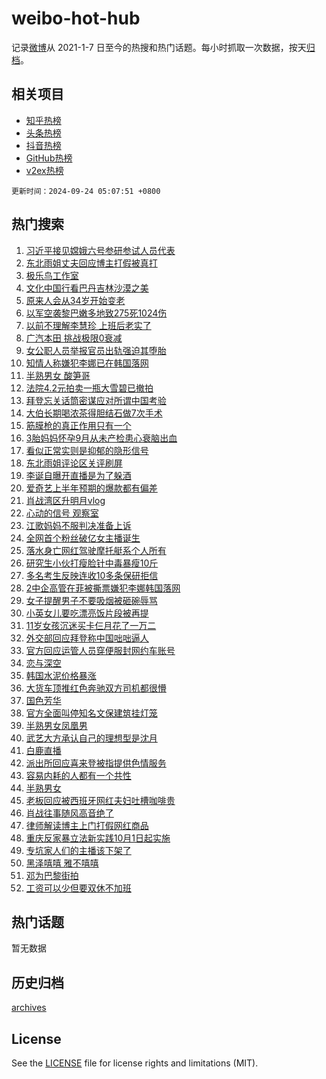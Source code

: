 # weibo-hot-hub

记录[微博](https://www.weibo.com)从 2021-1-7 日至今的热搜和热门话题。每小时抓取一次数据，按天[归档](archives)。

## 相关项目

- [知乎热榜](https://github.com/lonnyzhang423/zhihu-hot-hub)
- [头条热榜](https://github.com/lonnyzhang423/toutiao-hot-hub)
- [抖音热榜](https://github.com/lonnyzhang423/douyin-hot-hub)
- [GitHub热榜](https://github.com/lonnyzhang423/github-hot-hub)
- [v2ex热榜](https://github.com/lonnyzhang423/v2ex-hot-hub)


`更新时间：2024-09-24 05:07:51 +0800`

## 热门搜索

1. [习近平接见嫦娥六号参研参试人员代表](https://m.weibo.cn/search?containerid=100103type%3D1%26t%3D10%26q%3D%23%E4%B9%A0%E8%BF%91%E5%B9%B3%E6%8E%A5%E8%A7%81%E5%AB%A6%E5%A8%A5%E5%85%AD%E5%8F%B7%E5%8F%82%E7%A0%94%E5%8F%82%E8%AF%95%E4%BA%BA%E5%91%98%E4%BB%A3%E8%A1%A8%23&stream_entry_id=51&isnewpage=1&extparam=seat%3D1%26filter_type%3Drealtimehot%26stream_entry_id%3D51%26c_type%3D51%26dgr%3D0%26pos%3D0%26q%3D%2523%25E4%25B9%25A0%25E8%25BF%2591%25E5%25B9%25B3%25E6%258E%25A5%25E8%25A7%2581%25E5%25AB%25A6%25E5%25A8%25A5%25E5%2585%25AD%25E5%258F%25B7%25E5%258F%2582%25E7%25A0%2594%25E5%258F%2582%25E8%25AF%2595%25E4%25BA%25BA%25E5%2591%2598%25E4%25BB%25A3%25E8%25A1%25A8%2523%26cate%3D10103%26display_time%3D1727125670%26pre_seqid%3D172712567060501235875111)
1. [东北雨姐丈夫回应博主打假被真打](https://m.weibo.cn/search?containerid=100103type%3D1%26t%3D10%26q%3D%23%E4%B8%9C%E5%8C%97%E9%9B%A8%E5%A7%90%E4%B8%88%E5%A4%AB%E5%9B%9E%E5%BA%94%E5%8D%9A%E4%B8%BB%E6%89%93%E5%81%87%E8%A2%AB%E7%9C%9F%E6%89%93%23&stream_entry_id=31&isnewpage=1&extparam=seat%3D1%26realpos%3D1%26stream_entry_id%3D31%26q%3D%2523%25E4%25B8%259C%25E5%258C%2597%25E9%259B%25A8%25E5%25A7%2590%25E4%25B8%2588%25E5%25A4%25AB%25E5%259B%259E%25E5%25BA%2594%25E5%258D%259A%25E4%25B8%25BB%25E6%2589%2593%25E5%2581%2587%25E8%25A2%25AB%25E7%259C%259F%25E6%2589%2593%2523%26dgr%3D0%26pos%3D0%26flag%3D2%26filter_type%3Drealtimehot%26band_rank%3D1%26c_type%3D31%26cate%3D5001%26lcate%3D5001%26display_time%3D1727125670%26pre_seqid%3D172712567060501235875111)
1. [极乐鸟工作室](https://m.weibo.cn/search?containerid=100103type%3D1%26t%3D10%26q%3D%E6%9E%81%E4%B9%90%E9%B8%9F%E5%B7%A5%E4%BD%9C%E5%AE%A4&stream_entry_id=31&isnewpage=1&extparam=seat%3D1%26realpos%3D2%26stream_entry_id%3D31%26q%3D%25E6%259E%2581%25E4%25B9%2590%25E9%25B8%259F%25E5%25B7%25A5%25E4%25BD%259C%25E5%25AE%25A4%26dgr%3D0%26pos%3D1%26flag%3D0%26filter_type%3Drealtimehot%26band_rank%3D2%26c_type%3D31%26cate%3D5001%26lcate%3D5001%26display_time%3D1727125670%26pre_seqid%3D172712567060501235875111)
1. [文化中国行看巴丹吉林沙漠之美](https://m.weibo.cn/search?containerid=100103type%3D1%26t%3D10%26q%3D%23%E6%96%87%E5%8C%96%E4%B8%AD%E5%9B%BD%E8%A1%8C%E7%9C%8B%E5%B7%B4%E4%B8%B9%E5%90%89%E6%9E%97%E6%B2%99%E6%BC%A0%E4%B9%8B%E7%BE%8E%23&stream_entry_id=31&isnewpage=1&extparam=seat%3D1%26realpos%3D3%26stream_entry_id%3D31%26q%3D%2523%25E6%2596%2587%25E5%258C%2596%25E4%25B8%25AD%25E5%259B%25BD%25E8%25A1%258C%25E7%259C%258B%25E5%25B7%25B4%25E4%25B8%25B9%25E5%2590%2589%25E6%259E%2597%25E6%25B2%2599%25E6%25BC%25A0%25E4%25B9%258B%25E7%25BE%258E%2523%26dgr%3D0%26pos%3D2%26flag%3D0%26filter_type%3Drealtimehot%26band_rank%3D3%26c_type%3D31%26cate%3D5001%26lcate%3D5001%26display_time%3D1727125670%26pre_seqid%3D172712567060501235875111)
1. [原来人会从34岁开始变老](https://m.weibo.cn/search?containerid=100103type%3D1%26t%3D10%26q%3D%23%E5%8E%9F%E6%9D%A5%E4%BA%BA%E4%BC%9A%E4%BB%8E34%E5%B2%81%E5%BC%80%E5%A7%8B%E5%8F%98%E8%80%81%23&stream_entry_id=31&isnewpage=1&extparam=seat%3D1%26realpos%3D4%26stream_entry_id%3D31%26q%3D%2523%25E5%258E%259F%25E6%259D%25A5%25E4%25BA%25BA%25E4%25BC%259A%25E4%25BB%258E34%25E5%25B2%2581%25E5%25BC%2580%25E5%25A7%258B%25E5%258F%2598%25E8%2580%2581%2523%26dgr%3D0%26pos%3D3%26flag%3D2%26filter_type%3Drealtimehot%26band_rank%3D4%26c_type%3D31%26cate%3D5001%26lcate%3D5001%26display_time%3D1727125670%26pre_seqid%3D172712567060501235875111)
1. [以军空袭黎巴嫩多地致275死1024伤](https://m.weibo.cn/search?containerid=100103type%3D1%26t%3D10%26q%3D%23%E4%BB%A5%E5%86%9B%E7%A9%BA%E8%A2%AD%E9%BB%8E%E5%B7%B4%E5%AB%A9%E5%A4%9A%E5%9C%B0%E8%87%B4275%E6%AD%BB1024%E4%BC%A4%23&stream_entry_id=31&isnewpage=1&extparam=seat%3D1%26realpos%3D5%26stream_entry_id%3D31%26q%3D%2523%25E4%25BB%25A5%25E5%2586%259B%25E7%25A9%25BA%25E8%25A2%25AD%25E9%25BB%258E%25E5%25B7%25B4%25E5%25AB%25A9%25E5%25A4%259A%25E5%259C%25B0%25E8%2587%25B4275%25E6%25AD%25BB1024%25E4%25BC%25A4%2523%26dgr%3D0%26pos%3D4%26flag%3D0%26filter_type%3Drealtimehot%26band_rank%3D5%26c_type%3D31%26cate%3D5001%26lcate%3D5001%26display_time%3D1727125670%26pre_seqid%3D172712567060501235875111)
1. [以前不理解李慧珍 上班后老实了](https://m.weibo.cn/search?containerid=100103type%3D1%26t%3D10%26q%3D%E4%BB%A5%E5%89%8D%E4%B8%8D%E7%90%86%E8%A7%A3%E6%9D%8E%E6%85%A7%E7%8F%8D+%E4%B8%8A%E7%8F%AD%E5%90%8E%E8%80%81%E5%AE%9E%E4%BA%86&stream_entry_id=31&isnewpage=1&extparam=seat%3D1%26realpos%3D6%26stream_entry_id%3D31%26q%3D%25E4%25BB%25A5%25E5%2589%258D%25E4%25B8%258D%25E7%2590%2586%25E8%25A7%25A3%25E6%259D%258E%25E6%2585%25A7%25E7%258F%258D%2520%25E4%25B8%258A%25E7%258F%25AD%25E5%2590%258E%25E8%2580%2581%25E5%25AE%259E%25E4%25BA%2586%26dgr%3D0%26pos%3D5%26flag%3D2%26filter_type%3Drealtimehot%26band_rank%3D6%26c_type%3D31%26cate%3D5001%26lcate%3D5001%26display_time%3D1727125670%26pre_seqid%3D172712567060501235875111)
1. [广汽本田 挑战极限0衰减](https://m.weibo.cn/search?containerid=100103type%3D1%26t%3D10%26q%3D%23%E5%B9%BF%E6%B1%BD%E6%9C%AC%E7%94%B0+%E6%8C%91%E6%88%98%E6%9E%81%E9%99%900%E8%A1%B0%E5%87%8F%23&stream_entry_id=31&isnewpage=1&extparam=seat%3D1%26stream_entry_id%3D31%26q%3D%2523%25E5%25B9%25BF%25E6%25B1%25BD%25E6%259C%25AC%25E7%2594%25B0%2520%25E6%258C%2591%25E6%2588%2598%25E6%259E%2581%25E9%2599%25900%25E8%25A1%25B0%25E5%2587%258F%2523%26dgr%3D0%26adid%3D256320%26filter_type%3Drealtimehot%26band_rank%3D7%26c_type%3D31%26topic_ad%3D1%26is_ad_pos%3D1%26cate%3D5001%26lcate%3D5001%26pos%3D6%26display_time%3D1727125670%26pre_seqid%3D172712567060501235875111)
1. [女公职人员举报官员出轨强迫其堕胎](https://m.weibo.cn/search?containerid=100103type%3D1%26t%3D10%26q%3D%23%E5%A5%B3%E5%85%AC%E8%81%8C%E4%BA%BA%E5%91%98%E4%B8%BE%E6%8A%A5%E5%AE%98%E5%91%98%E5%87%BA%E8%BD%A8%E5%BC%BA%E8%BF%AB%E5%85%B6%E5%A0%95%E8%83%8E%23&stream_entry_id=31&isnewpage=1&extparam=seat%3D1%26realpos%3D7%26stream_entry_id%3D31%26q%3D%2523%25E5%25A5%25B3%25E5%2585%25AC%25E8%2581%258C%25E4%25BA%25BA%25E5%2591%2598%25E4%25B8%25BE%25E6%258A%25A5%25E5%25AE%2598%25E5%2591%2598%25E5%2587%25BA%25E8%25BD%25A8%25E5%25BC%25BA%25E8%25BF%25AB%25E5%2585%25B6%25E5%25A0%2595%25E8%2583%258E%2523%26dgr%3D0%26pos%3D7%26flag%3D0%26filter_type%3Drealtimehot%26band_rank%3D7%26c_type%3D31%26cate%3D5001%26lcate%3D5001%26display_time%3D1727125670%26pre_seqid%3D172712567060501235875111)
1. [知情人称嫌犯李娜已在韩国落网](https://m.weibo.cn/search?containerid=100103type%3D1%26t%3D10%26q%3D%23%E7%9F%A5%E6%83%85%E4%BA%BA%E7%A7%B0%E5%AB%8C%E7%8A%AF%E6%9D%8E%E5%A8%9C%E5%B7%B2%E5%9C%A8%E9%9F%A9%E5%9B%BD%E8%90%BD%E7%BD%91%23&stream_entry_id=31&isnewpage=1&extparam=seat%3D1%26realpos%3D8%26stream_entry_id%3D31%26q%3D%2523%25E7%259F%25A5%25E6%2583%2585%25E4%25BA%25BA%25E7%25A7%25B0%25E5%25AB%258C%25E7%258A%25AF%25E6%259D%258E%25E5%25A8%259C%25E5%25B7%25B2%25E5%259C%25A8%25E9%259F%25A9%25E5%259B%25BD%25E8%2590%25BD%25E7%25BD%2591%2523%26dgr%3D0%26pos%3D8%26flag%3D0%26filter_type%3Drealtimehot%26band_rank%3D8%26c_type%3D31%26cate%3D5001%26lcate%3D5001%26display_time%3D1727125670%26pre_seqid%3D172712567060501235875111)
1. [半熟男女 酸笋哥](https://m.weibo.cn/search?containerid=100103type%3D1%26t%3D10%26q%3D%E5%8D%8A%E7%86%9F%E7%94%B7%E5%A5%B3+%E9%85%B8%E7%AC%8B%E5%93%A5&stream_entry_id=31&isnewpage=1&extparam=seat%3D1%26realpos%3D9%26stream_entry_id%3D31%26q%3D%25E5%258D%258A%25E7%2586%259F%25E7%2594%25B7%25E5%25A5%25B3%2520%25E9%2585%25B8%25E7%25AC%258B%25E5%2593%25A5%26dgr%3D0%26pos%3D9%26flag%3D0%26filter_type%3Drealtimehot%26band_rank%3D9%26c_type%3D31%26cate%3D5001%26lcate%3D5001%26display_time%3D1727125670%26pre_seqid%3D172712567060501235875111)
1. [法院4.2元拍卖一瓶大雪碧已撤拍](https://m.weibo.cn/search?containerid=100103type%3D1%26t%3D10%26q%3D%23%E6%B3%95%E9%99%A24.2%E5%85%83%E6%8B%8D%E5%8D%96%E4%B8%80%E7%93%B6%E5%A4%A7%E9%9B%AA%E7%A2%A7%E5%B7%B2%E6%92%A4%E6%8B%8D%23&stream_entry_id=31&isnewpage=1&extparam=seat%3D1%26realpos%3D10%26stream_entry_id%3D31%26q%3D%2523%25E6%25B3%2595%25E9%2599%25A24.2%25E5%2585%2583%25E6%258B%258D%25E5%258D%2596%25E4%25B8%2580%25E7%2593%25B6%25E5%25A4%25A7%25E9%259B%25AA%25E7%25A2%25A7%25E5%25B7%25B2%25E6%2592%25A4%25E6%258B%258D%2523%26dgr%3D0%26pos%3D10%26flag%3D0%26filter_type%3Drealtimehot%26band_rank%3D10%26c_type%3D31%26cate%3D5001%26lcate%3D5001%26display_time%3D1727125670%26pre_seqid%3D172712567060501235875111)
1. [拜登忘关话筒密谋应对所谓中国考验](https://m.weibo.cn/search?containerid=100103type%3D1%26t%3D10%26q%3D%23%E6%8B%9C%E7%99%BB%E5%BF%98%E5%85%B3%E8%AF%9D%E7%AD%92%E5%AF%86%E8%B0%8B%E5%BA%94%E5%AF%B9%E6%89%80%E8%B0%93%E4%B8%AD%E5%9B%BD%E8%80%83%E9%AA%8C%23&stream_entry_id=31&isnewpage=1&extparam=seat%3D1%26realpos%3D11%26stream_entry_id%3D31%26q%3D%2523%25E6%258B%259C%25E7%2599%25BB%25E5%25BF%2598%25E5%2585%25B3%25E8%25AF%259D%25E7%25AD%2592%25E5%25AF%2586%25E8%25B0%258B%25E5%25BA%2594%25E5%25AF%25B9%25E6%2589%2580%25E8%25B0%2593%25E4%25B8%25AD%25E5%259B%25BD%25E8%2580%2583%25E9%25AA%258C%2523%26dgr%3D0%26pos%3D11%26flag%3D0%26filter_type%3Drealtimehot%26band_rank%3D11%26c_type%3D31%26cate%3D5001%26lcate%3D5001%26display_time%3D1727125670%26pre_seqid%3D172712567060501235875111)
1. [大伯长期喝浓茶得胆结石做7次手术](https://m.weibo.cn/search?containerid=100103type%3D1%26t%3D10%26q%3D%23%E5%A4%A7%E4%BC%AF%E9%95%BF%E6%9C%9F%E5%96%9D%E6%B5%93%E8%8C%B6%E5%BE%97%E8%83%86%E7%BB%93%E7%9F%B3%E5%81%9A7%E6%AC%A1%E6%89%8B%E6%9C%AF%23&stream_entry_id=31&isnewpage=1&extparam=seat%3D1%26realpos%3D12%26stream_entry_id%3D31%26q%3D%2523%25E5%25A4%25A7%25E4%25BC%25AF%25E9%2595%25BF%25E6%259C%259F%25E5%2596%259D%25E6%25B5%2593%25E8%258C%25B6%25E5%25BE%2597%25E8%2583%2586%25E7%25BB%2593%25E7%259F%25B3%25E5%2581%259A7%25E6%25AC%25A1%25E6%2589%258B%25E6%259C%25AF%2523%26dgr%3D0%26pos%3D12%26flag%3D0%26filter_type%3Drealtimehot%26band_rank%3D12%26c_type%3D31%26cate%3D5001%26lcate%3D5001%26display_time%3D1727125670%26pre_seqid%3D172712567060501235875111)
1. [筋膜枪的真正作用只有一个](https://m.weibo.cn/search?containerid=100103type%3D1%26t%3D10%26q%3D%23%E7%AD%8B%E8%86%9C%E6%9E%AA%E7%9A%84%E7%9C%9F%E6%AD%A3%E4%BD%9C%E7%94%A8%E5%8F%AA%E6%9C%89%E4%B8%80%E4%B8%AA%23&stream_entry_id=31&isnewpage=1&extparam=seat%3D1%26realpos%3D13%26stream_entry_id%3D31%26q%3D%2523%25E7%25AD%258B%25E8%2586%259C%25E6%259E%25AA%25E7%259A%2584%25E7%259C%259F%25E6%25AD%25A3%25E4%25BD%259C%25E7%2594%25A8%25E5%258F%25AA%25E6%259C%2589%25E4%25B8%2580%25E4%25B8%25AA%2523%26dgr%3D0%26pos%3D13%26flag%3D2%26filter_type%3Drealtimehot%26band_rank%3D13%26c_type%3D31%26cate%3D5001%26lcate%3D5001%26display_time%3D1727125670%26pre_seqid%3D172712567060501235875111)
1. [3胎妈妈怀孕9月从未产检患心衰脑出血](https://m.weibo.cn/search?containerid=100103type%3D1%26t%3D10%26q%3D%233%E8%83%8E%E5%A6%88%E5%A6%88%E6%80%80%E5%AD%959%E6%9C%88%E4%BB%8E%E6%9C%AA%E4%BA%A7%E6%A3%80%E6%82%A3%E5%BF%83%E8%A1%B0%E8%84%91%E5%87%BA%E8%A1%80%23&stream_entry_id=31&isnewpage=1&extparam=seat%3D1%26realpos%3D14%26stream_entry_id%3D31%26q%3D%25233%25E8%2583%258E%25E5%25A6%2588%25E5%25A6%2588%25E6%2580%2580%25E5%25AD%25959%25E6%259C%2588%25E4%25BB%258E%25E6%259C%25AA%25E4%25BA%25A7%25E6%25A3%2580%25E6%2582%25A3%25E5%25BF%2583%25E8%25A1%25B0%25E8%2584%2591%25E5%2587%25BA%25E8%25A1%2580%2523%26dgr%3D0%26pos%3D14%26flag%3D0%26filter_type%3Drealtimehot%26band_rank%3D14%26c_type%3D31%26cate%3D5001%26lcate%3D5001%26display_time%3D1727125670%26pre_seqid%3D172712567060501235875111)
1. [看似正常实则是抑郁的隐形信号](https://m.weibo.cn/search?containerid=100103type%3D1%26t%3D10%26q%3D%23%E7%9C%8B%E4%BC%BC%E6%AD%A3%E5%B8%B8%E5%AE%9E%E5%88%99%E6%98%AF%E6%8A%91%E9%83%81%E7%9A%84%E9%9A%90%E5%BD%A2%E4%BF%A1%E5%8F%B7%23&stream_entry_id=31&isnewpage=1&extparam=seat%3D1%26realpos%3D15%26stream_entry_id%3D31%26q%3D%2523%25E7%259C%258B%25E4%25BC%25BC%25E6%25AD%25A3%25E5%25B8%25B8%25E5%25AE%259E%25E5%2588%2599%25E6%2598%25AF%25E6%258A%2591%25E9%2583%2581%25E7%259A%2584%25E9%259A%2590%25E5%25BD%25A2%25E4%25BF%25A1%25E5%258F%25B7%2523%26dgr%3D0%26pos%3D15%26flag%3D0%26filter_type%3Drealtimehot%26band_rank%3D15%26c_type%3D31%26cate%3D5001%26lcate%3D5001%26display_time%3D1727125670%26pre_seqid%3D172712567060501235875111)
1. [东北雨姐评论区关评刷屏](https://m.weibo.cn/search?containerid=100103type%3D1%26t%3D10%26q%3D%E4%B8%9C%E5%8C%97%E9%9B%A8%E5%A7%90%E8%AF%84%E8%AE%BA%E5%8C%BA%E5%85%B3%E8%AF%84%E5%88%B7%E5%B1%8F&stream_entry_id=31&isnewpage=1&extparam=seat%3D1%26realpos%3D16%26stream_entry_id%3D31%26q%3D%25E4%25B8%259C%25E5%258C%2597%25E9%259B%25A8%25E5%25A7%2590%25E8%25AF%2584%25E8%25AE%25BA%25E5%258C%25BA%25E5%2585%25B3%25E8%25AF%2584%25E5%2588%25B7%25E5%25B1%258F%26dgr%3D0%26pos%3D16%26flag%3D0%26filter_type%3Drealtimehot%26band_rank%3D16%26c_type%3D31%26cate%3D5001%26lcate%3D5001%26display_time%3D1727125670%26pre_seqid%3D172712567060501235875111)
1. [李诞自曝开直播是为了躲酒](https://m.weibo.cn/search?containerid=100103type%3D1%26t%3D10%26q%3D%23%E6%9D%8E%E8%AF%9E%E8%87%AA%E6%9B%9D%E5%BC%80%E7%9B%B4%E6%92%AD%E6%98%AF%E4%B8%BA%E4%BA%86%E8%BA%B2%E9%85%92%23&stream_entry_id=31&isnewpage=1&extparam=seat%3D1%26realpos%3D17%26stream_entry_id%3D31%26q%3D%2523%25E6%259D%258E%25E8%25AF%259E%25E8%2587%25AA%25E6%259B%259D%25E5%25BC%2580%25E7%259B%25B4%25E6%2592%25AD%25E6%2598%25AF%25E4%25B8%25BA%25E4%25BA%2586%25E8%25BA%25B2%25E9%2585%2592%2523%26dgr%3D0%26pos%3D17%26flag%3D0%26filter_type%3Drealtimehot%26band_rank%3D17%26c_type%3D31%26cate%3D5001%26lcate%3D5001%26display_time%3D1727125670%26pre_seqid%3D172712567060501235875111)
1. [爱奇艺上半年预期的爆款都有偏差](https://m.weibo.cn/search?containerid=100103type%3D1%26t%3D10%26q%3D%23%E7%88%B1%E5%A5%87%E8%89%BA%E4%B8%8A%E5%8D%8A%E5%B9%B4%E9%A2%84%E6%9C%9F%E7%9A%84%E7%88%86%E6%AC%BE%E9%83%BD%E6%9C%89%E5%81%8F%E5%B7%AE%23&stream_entry_id=31&isnewpage=1&extparam=seat%3D1%26realpos%3D18%26stream_entry_id%3D31%26q%3D%2523%25E7%2588%25B1%25E5%25A5%2587%25E8%2589%25BA%25E4%25B8%258A%25E5%258D%258A%25E5%25B9%25B4%25E9%25A2%2584%25E6%259C%259F%25E7%259A%2584%25E7%2588%2586%25E6%25AC%25BE%25E9%2583%25BD%25E6%259C%2589%25E5%2581%258F%25E5%25B7%25AE%2523%26dgr%3D0%26pos%3D18%26flag%3D0%26filter_type%3Drealtimehot%26band_rank%3D18%26c_type%3D31%26cate%3D5001%26lcate%3D5001%26display_time%3D1727125670%26pre_seqid%3D172712567060501235875111)
1. [肖战湾区升明月vlog](https://m.weibo.cn/search?containerid=100103type%3D1%26t%3D10%26q%3D%23%E8%82%96%E6%88%98%E6%B9%BE%E5%8C%BA%E5%8D%87%E6%98%8E%E6%9C%88vlog%23&stream_entry_id=31&isnewpage=1&extparam=seat%3D1%26realpos%3D19%26stream_entry_id%3D31%26q%3D%2523%25E8%2582%2596%25E6%2588%2598%25E6%25B9%25BE%25E5%258C%25BA%25E5%258D%2587%25E6%2598%258E%25E6%259C%2588vlog%2523%26dgr%3D0%26pos%3D19%26flag%3D0%26filter_type%3Drealtimehot%26band_rank%3D19%26c_type%3D31%26cate%3D5001%26lcate%3D5001%26display_time%3D1727125670%26pre_seqid%3D172712567060501235875111)
1. [心动的信号 观察室](https://m.weibo.cn/search?containerid=100103type%3D1%26t%3D10%26q%3D%E5%BF%83%E5%8A%A8%E7%9A%84%E4%BF%A1%E5%8F%B7+%E8%A7%82%E5%AF%9F%E5%AE%A4&stream_entry_id=31&isnewpage=1&extparam=seat%3D1%26realpos%3D20%26stream_entry_id%3D31%26q%3D%25E5%25BF%2583%25E5%258A%25A8%25E7%259A%2584%25E4%25BF%25A1%25E5%258F%25B7%2520%25E8%25A7%2582%25E5%25AF%259F%25E5%25AE%25A4%26dgr%3D0%26pos%3D20%26flag%3D0%26filter_type%3Drealtimehot%26band_rank%3D20%26c_type%3D31%26cate%3D5001%26lcate%3D5001%26display_time%3D1727125670%26pre_seqid%3D172712567060501235875111)
1. [江歌妈妈不服判决准备上诉](https://m.weibo.cn/search?containerid=100103type%3D1%26t%3D10%26q%3D%23%E6%B1%9F%E6%AD%8C%E5%A6%88%E5%A6%88%E4%B8%8D%E6%9C%8D%E5%88%A4%E5%86%B3%E5%87%86%E5%A4%87%E4%B8%8A%E8%AF%89%23&stream_entry_id=31&isnewpage=1&extparam=seat%3D1%26realpos%3D21%26stream_entry_id%3D31%26q%3D%2523%25E6%25B1%259F%25E6%25AD%258C%25E5%25A6%2588%25E5%25A6%2588%25E4%25B8%258D%25E6%259C%258D%25E5%2588%25A4%25E5%2586%25B3%25E5%2587%2586%25E5%25A4%2587%25E4%25B8%258A%25E8%25AF%2589%2523%26dgr%3D0%26pos%3D21%26flag%3D2%26filter_type%3Drealtimehot%26band_rank%3D21%26c_type%3D31%26cate%3D5001%26lcate%3D5001%26display_time%3D1727125670%26pre_seqid%3D172712567060501235875111)
1. [全网首个粉丝破亿女主播诞生](https://m.weibo.cn/search?containerid=100103type%3D1%26t%3D10%26q%3D%23%E5%85%A8%E7%BD%91%E9%A6%96%E4%B8%AA%E7%B2%89%E4%B8%9D%E7%A0%B4%E4%BA%BF%E5%A5%B3%E4%B8%BB%E6%92%AD%E8%AF%9E%E7%94%9F%23&stream_entry_id=31&isnewpage=1&extparam=seat%3D1%26realpos%3D22%26stream_entry_id%3D31%26q%3D%2523%25E5%2585%25A8%25E7%25BD%2591%25E9%25A6%2596%25E4%25B8%25AA%25E7%25B2%2589%25E4%25B8%259D%25E7%25A0%25B4%25E4%25BA%25BF%25E5%25A5%25B3%25E4%25B8%25BB%25E6%2592%25AD%25E8%25AF%259E%25E7%2594%259F%2523%26dgr%3D0%26pos%3D22%26flag%3D2%26filter_type%3Drealtimehot%26band_rank%3D22%26c_type%3D31%26cate%3D5001%26lcate%3D5001%26display_time%3D1727125670%26pre_seqid%3D172712567060501235875111)
1. [落水身亡网红驾驶摩托艇系个人所有](https://m.weibo.cn/search?containerid=100103type%3D1%26t%3D10%26q%3D%23%E8%90%BD%E6%B0%B4%E8%BA%AB%E4%BA%A1%E7%BD%91%E7%BA%A2%E9%A9%BE%E9%A9%B6%E6%91%A9%E6%89%98%E8%89%87%E7%B3%BB%E4%B8%AA%E4%BA%BA%E6%89%80%E6%9C%89%23&stream_entry_id=31&isnewpage=1&extparam=seat%3D1%26realpos%3D23%26stream_entry_id%3D31%26q%3D%2523%25E8%2590%25BD%25E6%25B0%25B4%25E8%25BA%25AB%25E4%25BA%25A1%25E7%25BD%2591%25E7%25BA%25A2%25E9%25A9%25BE%25E9%25A9%25B6%25E6%2591%25A9%25E6%2589%2598%25E8%2589%2587%25E7%25B3%25BB%25E4%25B8%25AA%25E4%25BA%25BA%25E6%2589%2580%25E6%259C%2589%2523%26dgr%3D0%26pos%3D23%26flag%3D1%26filter_type%3Drealtimehot%26band_rank%3D23%26c_type%3D31%26cate%3D5001%26lcate%3D5001%26display_time%3D1727125670%26pre_seqid%3D172712567060501235875111)
1. [研究生小伙打瘦脸针中毒暴瘦10斤](https://m.weibo.cn/search?containerid=100103type%3D1%26t%3D10%26q%3D%23%E7%A0%94%E7%A9%B6%E7%94%9F%E5%B0%8F%E4%BC%99%E6%89%93%E7%98%A6%E8%84%B8%E9%92%88%E4%B8%AD%E6%AF%92%E6%9A%B4%E7%98%A610%E6%96%A4%23&stream_entry_id=31&isnewpage=1&extparam=seat%3D1%26realpos%3D24%26stream_entry_id%3D31%26q%3D%2523%25E7%25A0%2594%25E7%25A9%25B6%25E7%2594%259F%25E5%25B0%258F%25E4%25BC%2599%25E6%2589%2593%25E7%2598%25A6%25E8%2584%25B8%25E9%2592%2588%25E4%25B8%25AD%25E6%25AF%2592%25E6%259A%25B4%25E7%2598%25A610%25E6%2596%25A4%2523%26dgr%3D0%26pos%3D24%26flag%3D0%26filter_type%3Drealtimehot%26band_rank%3D24%26c_type%3D31%26cate%3D5001%26lcate%3D5001%26display_time%3D1727125670%26pre_seqid%3D172712567060501235875111)
1. [多名考生反映连收10多条保研拒信](https://m.weibo.cn/search?containerid=100103type%3D1%26t%3D10%26q%3D%23%E5%A4%9A%E5%90%8D%E8%80%83%E7%94%9F%E5%8F%8D%E6%98%A0%E8%BF%9E%E6%94%B610%E5%A4%9A%E6%9D%A1%E4%BF%9D%E7%A0%94%E6%8B%92%E4%BF%A1%23&stream_entry_id=31&isnewpage=1&extparam=seat%3D1%26realpos%3D25%26stream_entry_id%3D31%26q%3D%2523%25E5%25A4%259A%25E5%2590%258D%25E8%2580%2583%25E7%2594%259F%25E5%258F%258D%25E6%2598%25A0%25E8%25BF%259E%25E6%2594%25B610%25E5%25A4%259A%25E6%259D%25A1%25E4%25BF%259D%25E7%25A0%2594%25E6%258B%2592%25E4%25BF%25A1%2523%26dgr%3D0%26pos%3D25%26flag%3D0%26filter_type%3Drealtimehot%26band_rank%3D25%26c_type%3D31%26cate%3D5001%26lcate%3D5001%26display_time%3D1727125670%26pre_seqid%3D172712567060501235875111)
1. [2中企高管在菲被撕票嫌犯李娜韩国落网](https://m.weibo.cn/search?containerid=100103type%3D1%26t%3D10%26q%3D%232%E4%B8%AD%E4%BC%81%E9%AB%98%E7%AE%A1%E5%9C%A8%E8%8F%B2%E8%A2%AB%E6%92%95%E7%A5%A8%E5%AB%8C%E7%8A%AF%E6%9D%8E%E5%A8%9C%E9%9F%A9%E5%9B%BD%E8%90%BD%E7%BD%91%23&stream_entry_id=31&isnewpage=1&extparam=seat%3D1%26realpos%3D26%26stream_entry_id%3D31%26q%3D%25232%25E4%25B8%25AD%25E4%25BC%2581%25E9%25AB%2598%25E7%25AE%25A1%25E5%259C%25A8%25E8%258F%25B2%25E8%25A2%25AB%25E6%2592%2595%25E7%25A5%25A8%25E5%25AB%258C%25E7%258A%25AF%25E6%259D%258E%25E5%25A8%259C%25E9%259F%25A9%25E5%259B%25BD%25E8%2590%25BD%25E7%25BD%2591%2523%26dgr%3D0%26pos%3D26%26flag%3D0%26filter_type%3Drealtimehot%26band_rank%3D26%26c_type%3D31%26cate%3D5001%26lcate%3D5001%26display_time%3D1727125670%26pre_seqid%3D172712567060501235875111)
1. [女子提醒男子不要吸烟被砸碗辱骂](https://m.weibo.cn/search?containerid=100103type%3D1%26t%3D10%26q%3D%23%E5%A5%B3%E5%AD%90%E6%8F%90%E9%86%92%E7%94%B7%E5%AD%90%E4%B8%8D%E8%A6%81%E5%90%B8%E7%83%9F%E8%A2%AB%E7%A0%B8%E7%A2%97%E8%BE%B1%E9%AA%82%23&stream_entry_id=31&isnewpage=1&extparam=seat%3D1%26realpos%3D27%26stream_entry_id%3D31%26q%3D%2523%25E5%25A5%25B3%25E5%25AD%2590%25E6%258F%2590%25E9%2586%2592%25E7%2594%25B7%25E5%25AD%2590%25E4%25B8%258D%25E8%25A6%2581%25E5%2590%25B8%25E7%2583%259F%25E8%25A2%25AB%25E7%25A0%25B8%25E7%25A2%2597%25E8%25BE%25B1%25E9%25AA%2582%2523%26dgr%3D0%26pos%3D27%26flag%3D0%26filter_type%3Drealtimehot%26band_rank%3D27%26c_type%3D31%26cate%3D5001%26lcate%3D5001%26display_time%3D1727125670%26pre_seqid%3D172712567060501235875111)
1. [小英女儿要吃漂亮饭片段被再提](https://m.weibo.cn/search?containerid=100103type%3D1%26t%3D10%26q%3D%23%E5%B0%8F%E8%8B%B1%E5%A5%B3%E5%84%BF%E8%A6%81%E5%90%83%E6%BC%82%E4%BA%AE%E9%A5%AD%E7%89%87%E6%AE%B5%E8%A2%AB%E5%86%8D%E6%8F%90%23&stream_entry_id=31&isnewpage=1&extparam=seat%3D1%26realpos%3D28%26stream_entry_id%3D31%26q%3D%2523%25E5%25B0%258F%25E8%258B%25B1%25E5%25A5%25B3%25E5%2584%25BF%25E8%25A6%2581%25E5%2590%2583%25E6%25BC%2582%25E4%25BA%25AE%25E9%25A5%25AD%25E7%2589%2587%25E6%25AE%25B5%25E8%25A2%25AB%25E5%2586%258D%25E6%258F%2590%2523%26dgr%3D0%26pos%3D28%26flag%3D0%26filter_type%3Drealtimehot%26band_rank%3D28%26c_type%3D31%26cate%3D5001%26lcate%3D5001%26display_time%3D1727125670%26pre_seqid%3D172712567060501235875111)
1. [11岁女孩沉迷买卡仨月花了一万二](https://m.weibo.cn/search?containerid=100103type%3D1%26t%3D10%26q%3D%2311%E5%B2%81%E5%A5%B3%E5%AD%A9%E6%B2%89%E8%BF%B7%E4%B9%B0%E5%8D%A1%E4%BB%A8%E6%9C%88%E8%8A%B1%E4%BA%86%E4%B8%80%E4%B8%87%E4%BA%8C%23&stream_entry_id=31&isnewpage=1&extparam=seat%3D1%26realpos%3D29%26stream_entry_id%3D31%26q%3D%252311%25E5%25B2%2581%25E5%25A5%25B3%25E5%25AD%25A9%25E6%25B2%2589%25E8%25BF%25B7%25E4%25B9%25B0%25E5%258D%25A1%25E4%25BB%25A8%25E6%259C%2588%25E8%258A%25B1%25E4%25BA%2586%25E4%25B8%2580%25E4%25B8%2587%25E4%25BA%258C%2523%26dgr%3D0%26pos%3D29%26flag%3D0%26filter_type%3Drealtimehot%26band_rank%3D29%26c_type%3D31%26cate%3D5001%26lcate%3D5001%26display_time%3D1727125670%26pre_seqid%3D172712567060501235875111)
1. [外交部回应拜登称中国咄咄逼人](https://m.weibo.cn/search?containerid=100103type%3D1%26t%3D10%26q%3D%23%E5%A4%96%E4%BA%A4%E9%83%A8%E5%9B%9E%E5%BA%94%E6%8B%9C%E7%99%BB%E7%A7%B0%E4%B8%AD%E5%9B%BD%E5%92%84%E5%92%84%E9%80%BC%E4%BA%BA%23&stream_entry_id=31&isnewpage=1&extparam=seat%3D1%26realpos%3D30%26stream_entry_id%3D31%26q%3D%2523%25E5%25A4%2596%25E4%25BA%25A4%25E9%2583%25A8%25E5%259B%259E%25E5%25BA%2594%25E6%258B%259C%25E7%2599%25BB%25E7%25A7%25B0%25E4%25B8%25AD%25E5%259B%25BD%25E5%2592%2584%25E5%2592%2584%25E9%2580%25BC%25E4%25BA%25BA%2523%26dgr%3D0%26pos%3D30%26flag%3D0%26filter_type%3Drealtimehot%26band_rank%3D30%26c_type%3D31%26cate%3D5001%26lcate%3D5001%26display_time%3D1727125670%26pre_seqid%3D172712567060501235875111)
1. [官方回应运管人员穿便服封网约车账号](https://m.weibo.cn/search?containerid=100103type%3D1%26t%3D10%26q%3D%23%E5%AE%98%E6%96%B9%E5%9B%9E%E5%BA%94%E8%BF%90%E7%AE%A1%E4%BA%BA%E5%91%98%E7%A9%BF%E4%BE%BF%E6%9C%8D%E5%B0%81%E7%BD%91%E7%BA%A6%E8%BD%A6%E8%B4%A6%E5%8F%B7%23&stream_entry_id=31&isnewpage=1&extparam=seat%3D1%26realpos%3D31%26stream_entry_id%3D31%26q%3D%2523%25E5%25AE%2598%25E6%2596%25B9%25E5%259B%259E%25E5%25BA%2594%25E8%25BF%2590%25E7%25AE%25A1%25E4%25BA%25BA%25E5%2591%2598%25E7%25A9%25BF%25E4%25BE%25BF%25E6%259C%258D%25E5%25B0%2581%25E7%25BD%2591%25E7%25BA%25A6%25E8%25BD%25A6%25E8%25B4%25A6%25E5%258F%25B7%2523%26dgr%3D0%26pos%3D31%26flag%3D0%26filter_type%3Drealtimehot%26band_rank%3D31%26c_type%3D31%26cate%3D5001%26lcate%3D5001%26display_time%3D1727125670%26pre_seqid%3D172712567060501235875111)
1. [恋与深空](https://m.weibo.cn/search?containerid=100103type%3D1%26t%3D10%26q%3D%E6%81%8B%E4%B8%8E%E6%B7%B1%E7%A9%BA&stream_entry_id=31&isnewpage=1&extparam=seat%3D1%26realpos%3D32%26stream_entry_id%3D31%26q%3D%25E6%2581%258B%25E4%25B8%258E%25E6%25B7%25B1%25E7%25A9%25BA%26dgr%3D0%26pos%3D32%26flag%3D0%26filter_type%3Drealtimehot%26band_rank%3D32%26c_type%3D31%26cate%3D5001%26lcate%3D5001%26display_time%3D1727125670%26pre_seqid%3D172712567060501235875111)
1. [韩国水泥价格暴涨](https://m.weibo.cn/search?containerid=100103type%3D1%26t%3D10%26q%3D%23%E9%9F%A9%E5%9B%BD%E6%B0%B4%E6%B3%A5%E4%BB%B7%E6%A0%BC%E6%9A%B4%E6%B6%A8%23&stream_entry_id=31&isnewpage=1&extparam=seat%3D1%26realpos%3D33%26stream_entry_id%3D31%26q%3D%2523%25E9%259F%25A9%25E5%259B%25BD%25E6%25B0%25B4%25E6%25B3%25A5%25E4%25BB%25B7%25E6%25A0%25BC%25E6%259A%25B4%25E6%25B6%25A8%2523%26dgr%3D0%26pos%3D33%26flag%3D0%26filter_type%3Drealtimehot%26band_rank%3D33%26c_type%3D31%26cate%3D5001%26lcate%3D5001%26display_time%3D1727125670%26pre_seqid%3D172712567060501235875111)
1. [大货车顶推红色奔驰双方司机都很懵](https://m.weibo.cn/search?containerid=100103type%3D1%26t%3D10%26q%3D%23%E5%A4%A7%E8%B4%A7%E8%BD%A6%E9%A1%B6%E6%8E%A8%E7%BA%A2%E8%89%B2%E5%A5%94%E9%A9%B0%E5%8F%8C%E6%96%B9%E5%8F%B8%E6%9C%BA%E9%83%BD%E5%BE%88%E6%87%B5%23&stream_entry_id=31&isnewpage=1&extparam=seat%3D1%26realpos%3D34%26stream_entry_id%3D31%26q%3D%2523%25E5%25A4%25A7%25E8%25B4%25A7%25E8%25BD%25A6%25E9%25A1%25B6%25E6%258E%25A8%25E7%25BA%25A2%25E8%2589%25B2%25E5%25A5%2594%25E9%25A9%25B0%25E5%258F%258C%25E6%2596%25B9%25E5%258F%25B8%25E6%259C%25BA%25E9%2583%25BD%25E5%25BE%2588%25E6%2587%25B5%2523%26dgr%3D0%26pos%3D34%26flag%3D1%26filter_type%3Drealtimehot%26band_rank%3D34%26c_type%3D31%26cate%3D5001%26lcate%3D5001%26display_time%3D1727125670%26pre_seqid%3D172712567060501235875111)
1. [国色芳华](https://m.weibo.cn/search?containerid=100103type%3D1%26t%3D10%26q%3D%E5%9B%BD%E8%89%B2%E8%8A%B3%E5%8D%8E&stream_entry_id=31&isnewpage=1&extparam=seat%3D1%26realpos%3D35%26stream_entry_id%3D31%26q%3D%25E5%259B%25BD%25E8%2589%25B2%25E8%258A%25B3%25E5%258D%258E%26dgr%3D0%26pos%3D35%26flag%3D0%26filter_type%3Drealtimehot%26band_rank%3D35%26c_type%3D31%26cate%3D5001%26lcate%3D5001%26display_time%3D1727125670%26pre_seqid%3D172712567060501235875111)
1. [官方全面叫停知名文保建筑挂灯笼](https://m.weibo.cn/search?containerid=100103type%3D1%26t%3D10%26q%3D%23%E5%AE%98%E6%96%B9%E5%85%A8%E9%9D%A2%E5%8F%AB%E5%81%9C%E7%9F%A5%E5%90%8D%E6%96%87%E4%BF%9D%E5%BB%BA%E7%AD%91%E6%8C%82%E7%81%AF%E7%AC%BC%23&stream_entry_id=31&isnewpage=1&extparam=seat%3D1%26realpos%3D36%26stream_entry_id%3D31%26q%3D%2523%25E5%25AE%2598%25E6%2596%25B9%25E5%2585%25A8%25E9%259D%25A2%25E5%258F%25AB%25E5%2581%259C%25E7%259F%25A5%25E5%2590%258D%25E6%2596%2587%25E4%25BF%259D%25E5%25BB%25BA%25E7%25AD%2591%25E6%258C%2582%25E7%2581%25AF%25E7%25AC%25BC%2523%26dgr%3D0%26pos%3D36%26flag%3D0%26filter_type%3Drealtimehot%26band_rank%3D36%26c_type%3D31%26cate%3D5001%26lcate%3D5001%26display_time%3D1727125670%26pre_seqid%3D172712567060501235875111)
1. [半熟男女凤凰男](https://m.weibo.cn/search?containerid=100103type%3D1%26t%3D10%26q%3D%E5%8D%8A%E7%86%9F%E7%94%B7%E5%A5%B3%E5%87%A4%E5%87%B0%E7%94%B7&stream_entry_id=31&isnewpage=1&extparam=seat%3D1%26realpos%3D37%26stream_entry_id%3D31%26q%3D%25E5%258D%258A%25E7%2586%259F%25E7%2594%25B7%25E5%25A5%25B3%25E5%2587%25A4%25E5%2587%25B0%25E7%2594%25B7%26dgr%3D0%26pos%3D37%26flag%3D0%26filter_type%3Drealtimehot%26band_rank%3D37%26c_type%3D31%26cate%3D5001%26lcate%3D5001%26display_time%3D1727125670%26pre_seqid%3D172712567060501235875111)
1. [武艺大方承认自己的理想型是沈月](https://m.weibo.cn/search?containerid=100103type%3D1%26t%3D10%26q%3D%E6%AD%A6%E8%89%BA%E5%A4%A7%E6%96%B9%E6%89%BF%E8%AE%A4%E8%87%AA%E5%B7%B1%E7%9A%84%E7%90%86%E6%83%B3%E5%9E%8B%E6%98%AF%E6%B2%88%E6%9C%88&stream_entry_id=31&isnewpage=1&extparam=seat%3D1%26realpos%3D38%26stream_entry_id%3D31%26q%3D%25E6%25AD%25A6%25E8%2589%25BA%25E5%25A4%25A7%25E6%2596%25B9%25E6%2589%25BF%25E8%25AE%25A4%25E8%2587%25AA%25E5%25B7%25B1%25E7%259A%2584%25E7%2590%2586%25E6%2583%25B3%25E5%259E%258B%25E6%2598%25AF%25E6%25B2%2588%25E6%259C%2588%26dgr%3D0%26pos%3D38%26flag%3D0%26filter_type%3Drealtimehot%26band_rank%3D38%26c_type%3D31%26cate%3D5001%26lcate%3D5001%26display_time%3D1727125670%26pre_seqid%3D172712567060501235875111)
1. [白鹿直播](https://m.weibo.cn/search?containerid=100103type%3D1%26t%3D10%26q%3D%E7%99%BD%E9%B9%BF%E7%9B%B4%E6%92%AD&stream_entry_id=31&isnewpage=1&extparam=seat%3D1%26realpos%3D39%26stream_entry_id%3D31%26q%3D%25E7%2599%25BD%25E9%25B9%25BF%25E7%259B%25B4%25E6%2592%25AD%26dgr%3D0%26pos%3D39%26flag%3D0%26filter_type%3Drealtimehot%26band_rank%3D39%26c_type%3D31%26cate%3D5001%26lcate%3D5001%26display_time%3D1727125670%26pre_seqid%3D172712567060501235875111)
1. [派出所回应喜来登被指提供色情服务](https://m.weibo.cn/search?containerid=100103type%3D1%26t%3D10%26q%3D%E6%B4%BE%E5%87%BA%E6%89%80%E5%9B%9E%E5%BA%94%E5%96%9C%E6%9D%A5%E7%99%BB%E8%A2%AB%E6%8C%87%E6%8F%90%E4%BE%9B%E8%89%B2%E6%83%85%E6%9C%8D%E5%8A%A1&stream_entry_id=31&isnewpage=1&extparam=seat%3D1%26realpos%3D40%26stream_entry_id%3D31%26q%3D%25E6%25B4%25BE%25E5%2587%25BA%25E6%2589%2580%25E5%259B%259E%25E5%25BA%2594%25E5%2596%259C%25E6%259D%25A5%25E7%2599%25BB%25E8%25A2%25AB%25E6%258C%2587%25E6%258F%2590%25E4%25BE%259B%25E8%2589%25B2%25E6%2583%2585%25E6%259C%258D%25E5%258A%25A1%26dgr%3D0%26pos%3D40%26flag%3D0%26filter_type%3Drealtimehot%26band_rank%3D40%26c_type%3D31%26cate%3D5001%26lcate%3D5001%26display_time%3D1727125670%26pre_seqid%3D172712567060501235875111)
1. [容易内耗的人都有一个共性](https://m.weibo.cn/search?containerid=100103type%3D1%26t%3D10%26q%3D%23%E5%AE%B9%E6%98%93%E5%86%85%E8%80%97%E7%9A%84%E4%BA%BA%E9%83%BD%E6%9C%89%E4%B8%80%E4%B8%AA%E5%85%B1%E6%80%A7%23&stream_entry_id=31&isnewpage=1&extparam=seat%3D1%26realpos%3D41%26stream_entry_id%3D31%26q%3D%2523%25E5%25AE%25B9%25E6%2598%2593%25E5%2586%2585%25E8%2580%2597%25E7%259A%2584%25E4%25BA%25BA%25E9%2583%25BD%25E6%259C%2589%25E4%25B8%2580%25E4%25B8%25AA%25E5%2585%25B1%25E6%2580%25A7%2523%26dgr%3D0%26pos%3D41%26flag%3D0%26filter_type%3Drealtimehot%26band_rank%3D41%26c_type%3D31%26cate%3D5001%26lcate%3D5001%26display_time%3D1727125670%26pre_seqid%3D172712567060501235875111)
1. [半熟男女](https://m.weibo.cn/search?containerid=100103type%3D1%26t%3D10%26q%3D%E5%8D%8A%E7%86%9F%E7%94%B7%E5%A5%B3&stream_entry_id=31&isnewpage=1&extparam=seat%3D1%26realpos%3D42%26stream_entry_id%3D31%26q%3D%25E5%258D%258A%25E7%2586%259F%25E7%2594%25B7%25E5%25A5%25B3%26dgr%3D0%26pos%3D42%26flag%3D0%26filter_type%3Drealtimehot%26band_rank%3D42%26c_type%3D31%26cate%3D5001%26lcate%3D5001%26display_time%3D1727125670%26pre_seqid%3D172712567060501235875111)
1. [老板回应被西班牙网红夫妇吐槽咖啡贵](https://m.weibo.cn/search?containerid=100103type%3D1%26t%3D10%26q%3D%23%E8%80%81%E6%9D%BF%E5%9B%9E%E5%BA%94%E8%A2%AB%E8%A5%BF%E7%8F%AD%E7%89%99%E7%BD%91%E7%BA%A2%E5%A4%AB%E5%A6%87%E5%90%90%E6%A7%BD%E5%92%96%E5%95%A1%E8%B4%B5%23&stream_entry_id=31&isnewpage=1&extparam=seat%3D1%26realpos%3D43%26stream_entry_id%3D31%26q%3D%2523%25E8%2580%2581%25E6%259D%25BF%25E5%259B%259E%25E5%25BA%2594%25E8%25A2%25AB%25E8%25A5%25BF%25E7%258F%25AD%25E7%2589%2599%25E7%25BD%2591%25E7%25BA%25A2%25E5%25A4%25AB%25E5%25A6%2587%25E5%2590%2590%25E6%25A7%25BD%25E5%2592%2596%25E5%2595%25A1%25E8%25B4%25B5%2523%26dgr%3D0%26pos%3D43%26flag%3D0%26filter_type%3Drealtimehot%26band_rank%3D43%26c_type%3D31%26cate%3D5001%26lcate%3D5001%26display_time%3D1727125670%26pre_seqid%3D172712567060501235875111)
1. [肖战往事随风高音绝了](https://m.weibo.cn/search?containerid=100103type%3D1%26t%3D10%26q%3D%23%E8%82%96%E6%88%98%E5%BE%80%E4%BA%8B%E9%9A%8F%E9%A3%8E%E9%AB%98%E9%9F%B3%E7%BB%9D%E4%BA%86%23&stream_entry_id=31&isnewpage=1&extparam=seat%3D1%26realpos%3D44%26stream_entry_id%3D31%26q%3D%2523%25E8%2582%2596%25E6%2588%2598%25E5%25BE%2580%25E4%25BA%258B%25E9%259A%258F%25E9%25A3%258E%25E9%25AB%2598%25E9%259F%25B3%25E7%25BB%259D%25E4%25BA%2586%2523%26dgr%3D0%26pos%3D44%26flag%3D0%26filter_type%3Drealtimehot%26band_rank%3D44%26c_type%3D31%26cate%3D5001%26lcate%3D5001%26display_time%3D1727125670%26pre_seqid%3D172712567060501235875111)
1. [律师解读博主上门打假网红商品](https://m.weibo.cn/search?containerid=100103type%3D1%26t%3D10%26q%3D%23%E5%BE%8B%E5%B8%88%E8%A7%A3%E8%AF%BB%E5%8D%9A%E4%B8%BB%E4%B8%8A%E9%97%A8%E6%89%93%E5%81%87%E7%BD%91%E7%BA%A2%E5%95%86%E5%93%81%23&stream_entry_id=31&isnewpage=1&extparam=seat%3D1%26realpos%3D45%26stream_entry_id%3D31%26q%3D%2523%25E5%25BE%258B%25E5%25B8%2588%25E8%25A7%25A3%25E8%25AF%25BB%25E5%258D%259A%25E4%25B8%25BB%25E4%25B8%258A%25E9%2597%25A8%25E6%2589%2593%25E5%2581%2587%25E7%25BD%2591%25E7%25BA%25A2%25E5%2595%2586%25E5%2593%2581%2523%26dgr%3D0%26pos%3D45%26flag%3D0%26filter_type%3Drealtimehot%26band_rank%3D45%26c_type%3D31%26cate%3D5001%26lcate%3D5001%26display_time%3D1727125670%26pre_seqid%3D172712567060501235875111)
1. [重庆反家暴立法新实践10月1日起实施](https://m.weibo.cn/search?containerid=100103type%3D1%26t%3D10%26q%3D%23%E9%87%8D%E5%BA%86%E5%8F%8D%E5%AE%B6%E6%9A%B4%E7%AB%8B%E6%B3%95%E6%96%B0%E5%AE%9E%E8%B7%B510%E6%9C%881%E6%97%A5%E8%B5%B7%E5%AE%9E%E6%96%BD%23&stream_entry_id=31&isnewpage=1&extparam=seat%3D1%26realpos%3D46%26stream_entry_id%3D31%26q%3D%2523%25E9%2587%258D%25E5%25BA%2586%25E5%258F%258D%25E5%25AE%25B6%25E6%259A%25B4%25E7%25AB%258B%25E6%25B3%2595%25E6%2596%25B0%25E5%25AE%259E%25E8%25B7%25B510%25E6%259C%25881%25E6%2597%25A5%25E8%25B5%25B7%25E5%25AE%259E%25E6%2596%25BD%2523%26dgr%3D0%26pos%3D46%26flag%3D1%26filter_type%3Drealtimehot%26band_rank%3D46%26c_type%3D31%26cate%3D5001%26lcate%3D5001%26display_time%3D1727125670%26pre_seqid%3D172712567060501235875111)
1. [专坑家人们的主播该下架了](https://m.weibo.cn/search?containerid=100103type%3D1%26t%3D10%26q%3D%23%E4%B8%93%E5%9D%91%E5%AE%B6%E4%BA%BA%E4%BB%AC%E7%9A%84%E4%B8%BB%E6%92%AD%E8%AF%A5%E4%B8%8B%E6%9E%B6%E4%BA%86%23&stream_entry_id=31&isnewpage=1&extparam=seat%3D1%26realpos%3D47%26stream_entry_id%3D31%26q%3D%2523%25E4%25B8%2593%25E5%259D%2591%25E5%25AE%25B6%25E4%25BA%25BA%25E4%25BB%25AC%25E7%259A%2584%25E4%25B8%25BB%25E6%2592%25AD%25E8%25AF%25A5%25E4%25B8%258B%25E6%259E%25B6%25E4%25BA%2586%2523%26dgr%3D0%26pos%3D47%26flag%3D0%26filter_type%3Drealtimehot%26band_rank%3D47%26c_type%3D31%26cate%3D5001%26lcate%3D5001%26display_time%3D1727125670%26pre_seqid%3D172712567060501235875111)
1. [黑泽嘻嘻 雅不嘻嘻](https://m.weibo.cn/search?containerid=100103type%3D1%26t%3D10%26q%3D%E9%BB%91%E6%B3%BD%E5%98%BB%E5%98%BB+%E9%9B%85%E4%B8%8D%E5%98%BB%E5%98%BB&stream_entry_id=31&isnewpage=1&extparam=seat%3D1%26realpos%3D48%26stream_entry_id%3D31%26q%3D%25E9%25BB%2591%25E6%25B3%25BD%25E5%2598%25BB%25E5%2598%25BB%2520%25E9%259B%2585%25E4%25B8%258D%25E5%2598%25BB%25E5%2598%25BB%26dgr%3D0%26pos%3D48%26flag%3D0%26filter_type%3Drealtimehot%26band_rank%3D48%26c_type%3D31%26cate%3D5001%26lcate%3D5001%26display_time%3D1727125670%26pre_seqid%3D172712567060501235875111)
1. [邓为巴黎街拍](https://m.weibo.cn/search?containerid=100103type%3D1%26t%3D10%26q%3D%23%E9%82%93%E4%B8%BA%E5%B7%B4%E9%BB%8E%E8%A1%97%E6%8B%8D%23&stream_entry_id=31&isnewpage=1&extparam=seat%3D1%26realpos%3D49%26stream_entry_id%3D31%26q%3D%2523%25E9%2582%2593%25E4%25B8%25BA%25E5%25B7%25B4%25E9%25BB%258E%25E8%25A1%2597%25E6%258B%258D%2523%26dgr%3D0%26pos%3D49%26flag%3D0%26filter_type%3Drealtimehot%26band_rank%3D49%26c_type%3D31%26cate%3D5001%26lcate%3D5001%26display_time%3D1727125670%26pre_seqid%3D172712567060501235875111)
1. [工资可以少但要双休不加班](https://m.weibo.cn/search?containerid=100103type%3D1%26t%3D10%26q%3D%23%E5%B7%A5%E8%B5%84%E5%8F%AF%E4%BB%A5%E5%B0%91%E4%BD%86%E8%A6%81%E5%8F%8C%E4%BC%91%E4%B8%8D%E5%8A%A0%E7%8F%AD%23&stream_entry_id=31&isnewpage=1&extparam=seat%3D1%26realpos%3D50%26stream_entry_id%3D31%26q%3D%2523%25E5%25B7%25A5%25E8%25B5%2584%25E5%258F%25AF%25E4%25BB%25A5%25E5%25B0%2591%25E4%25BD%2586%25E8%25A6%2581%25E5%258F%258C%25E4%25BC%2591%25E4%25B8%258D%25E5%258A%25A0%25E7%258F%25AD%2523%26dgr%3D0%26pos%3D50%26flag%3D0%26filter_type%3Drealtimehot%26band_rank%3D50%26c_type%3D31%26cate%3D5001%26lcate%3D5001%26display_time%3D1727125670%26pre_seqid%3D172712567060501235875111)

## 热门话题

暂无数据

## 历史归档

[archives](archives)

## License

See the [LICENSE](LICENSE) file for license rights and limitations (MIT).
